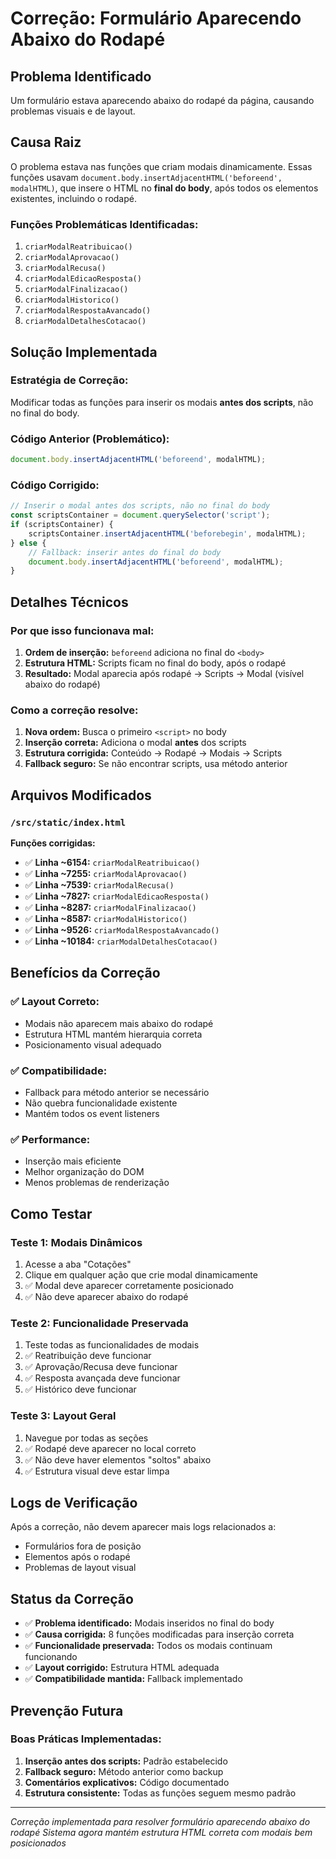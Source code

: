 # Correção: Formulário Aparecendo Abaixo do Rodapé

## Problema Identificado

Um formulário estava aparecendo abaixo do rodapé da página, causando problemas visuais e de layout.

## Causa Raiz

O problema estava nas funções que criam modais dinamicamente. Essas funções usavam `document.body.insertAdjacentHTML('beforeend', modalHTML)`, que insere o HTML no **final do body**, após todos os elementos existentes, incluindo o rodapé.

### **Funções Problemáticas Identificadas:**
1. `criarModalReatribuicao()`
2. `criarModalAprovacao()`
3. `criarModalRecusa()`
4. `criarModalEdicaoResposta()`
5. `criarModalFinalizacao()`
6. `criarModalHistorico()`
7. `criarModalRespostaAvancado()`
8. `criarModalDetalhesCotacao()`

## Solução Implementada

### **Estratégia de Correção:**
Modificar todas as funções para inserir os modais **antes dos scripts**, não no final do body.

### **Código Anterior (Problemático):**
```javascript
document.body.insertAdjacentHTML('beforeend', modalHTML);
```

### **Código Corrigido:**
```javascript
// Inserir o modal antes dos scripts, não no final do body
const scriptsContainer = document.querySelector('script');
if (scriptsContainer) {
    scriptsContainer.insertAdjacentHTML('beforebegin', modalHTML);
} else {
    // Fallback: inserir antes do final do body
    document.body.insertAdjacentHTML('beforeend', modalHTML);
}
```

## Detalhes Técnicos

### **Por que isso funcionava mal:**
1. **Ordem de inserção:** `beforeend` adiciona no final do `<body>`
2. **Estrutura HTML:** Scripts ficam no final do body, após o rodapé
3. **Resultado:** Modal aparecia após rodapé → Scripts → Modal (visível abaixo do rodapé)

### **Como a correção resolve:**
1. **Nova ordem:** Busca o primeiro `<script>` no body
2. **Inserção correta:** Adiciona o modal **antes** dos scripts
3. **Estrutura corrigida:** Conteúdo → Rodapé → Modais → Scripts
4. **Fallback seguro:** Se não encontrar scripts, usa método anterior

## Arquivos Modificados

### `/src/static/index.html`
**Funções corrigidas:**
- ✅ **Linha ~6154:** `criarModalReatribuicao()`
- ✅ **Linha ~7255:** `criarModalAprovacao()`
- ✅ **Linha ~7539:** `criarModalRecusa()`
- ✅ **Linha ~7827:** `criarModalEdicaoResposta()`
- ✅ **Linha ~8287:** `criarModalFinalizacao()`
- ✅ **Linha ~8587:** `criarModalHistorico()`
- ✅ **Linha ~9526:** `criarModalRespostaAvancado()`
- ✅ **Linha ~10184:** `criarModalDetalhesCotacao()`

## Benefícios da Correção

### **✅ Layout Correto:**
- Modais não aparecem mais abaixo do rodapé
- Estrutura HTML mantém hierarquia correta
- Posicionamento visual adequado

### **✅ Compatibilidade:**
- Fallback para método anterior se necessário
- Não quebra funcionalidade existente
- Mantém todos os event listeners

### **✅ Performance:**
- Inserção mais eficiente
- Melhor organização do DOM
- Menos problemas de renderização

## Como Testar

### **Teste 1: Modais Dinâmicos**
1. Acesse a aba "Cotações"
2. Clique em qualquer ação que crie modal dinamicamente
3. ✅ Modal deve aparecer corretamente posicionado
4. ✅ Não deve aparecer abaixo do rodapé

### **Teste 2: Funcionalidade Preservada**
1. Teste todas as funcionalidades de modais
2. ✅ Reatribuição deve funcionar
3. ✅ Aprovação/Recusa deve funcionar
4. ✅ Resposta avançada deve funcionar
5. ✅ Histórico deve funcionar

### **Teste 3: Layout Geral**
1. Navegue por todas as seções
2. ✅ Rodapé deve aparecer no local correto
3. ✅ Não deve haver elementos "soltos" abaixo
4. ✅ Estrutura visual deve estar limpa

## Logs de Verificação

Após a correção, não devem aparecer mais logs relacionados a:
- Formulários fora de posição
- Elementos após o rodapé
- Problemas de layout visual

## Status da Correção

- ✅ **Problema identificado:** Modais inseridos no final do body
- ✅ **Causa corrigida:** 8 funções modificadas para inserção correta
- ✅ **Funcionalidade preservada:** Todos os modais continuam funcionando
- ✅ **Layout corrigido:** Estrutura HTML adequada
- ✅ **Compatibilidade mantida:** Fallback implementado

## Prevenção Futura

### **Boas Práticas Implementadas:**
1. **Inserção antes dos scripts:** Padrão estabelecido
2. **Fallback seguro:** Método anterior como backup
3. **Comentários explicativos:** Código documentado
4. **Estrutura consistente:** Todas as funções seguem mesmo padrão

---
*Correção implementada para resolver formulário aparecendo abaixo do rodapé*
*Sistema agora mantém estrutura HTML correta com modais bem posicionados*
